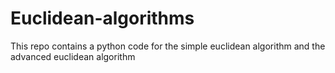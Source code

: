 # Euclidean-algorithms
This repo contains a python code for the simple euclidean algorithm and the advanced euclidean algorithm
